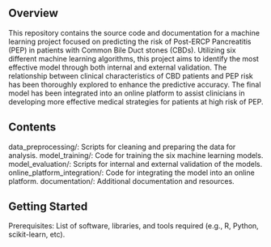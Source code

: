 ## Overview
This repository contains the source code and documentation for a machine learning project focused on predicting the risk of Post-ERCP Pancreatitis (PEP) in patients with Common Bile Duct stones (CBDs). Utilizing six different machine learning algorithms, this project aims to identify the most effective model through both internal and external validation. The relationship between clinical characteristics of CBD patients and PEP risk has been thoroughly explored to enhance the predictive accuracy. The final model has been integrated into an online platform to assist clinicians in developing more effective medical strategies for patients at high risk of PEP.

## Contents
data_preprocessing/: Scripts for cleaning and preparing the data for analysis.
model_training/: Code for training the six machine learning models.
model_evaluation/: Scripts for internal and external validation of the models.
online_platform_integration/: Code for integrating the model into an online platform.
documentation/: Additional documentation and resources.

## Getting Started
Prerequisites: List of software, libraries, and tools required (e.g., R, Python, scikit-learn, etc).
